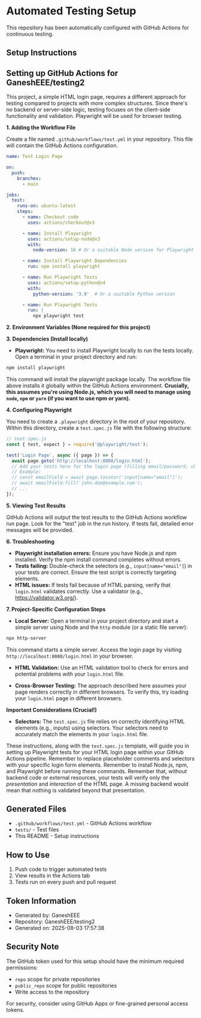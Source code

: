 # Automated Testing Setup

This repository has been automatically configured with GitHub Actions for continuous testing.

## Setup Instructions

## Setting up GitHub Actions for GaneshEEE/testing2

This project, a simple HTML login page, requires a different approach for testing compared to projects with more complex structures.  Since there's no backend or server-side logic, testing focuses on the client-side functionality and validation. Playwright will be used for browser testing.

**1. Adding the Workflow File**

Create a file named `.github/workflows/test.yml` in your repository. This file will contain the GitHub Actions configuration.

```yaml
name: Test Login Page

on:
  push:
    branches:
      - main

jobs:
  test:
    runs-on: ubuntu-latest
    steps:
      - name: Checkout code
        uses: actions/checkout@v3

      - name: Install Playwright
        uses: actions/setup-node@v3
        with:
          node-version: 16 # Or a suitable Node version for Playwright

      - name: Install Playwright Dependencies
        run: npm install playwright

      - name: Run Playwright Tests
        uses: actions/setup-python@v4
        with:
          python-version: '3.9'  # Or a suitable Python version

      - name: Run Playwright Tests
        run: |
          npx playwright test
```

**2. Environment Variables (None required for this project)**


**3. Dependencies (Install locally)**

*   **Playwright:**  You need to install Playwright locally to run the tests locally.  Open a terminal in your project directory and run:

```bash
npm install playwright
```
This command will install the playwright package locally.  The workflow file above installs it globally within the GitHub Actions environment.  **Crucially, this assumes you're using Node.js, which you will need to manage using `node`, `npm` or `yarn` (if you want to use npm or yarn).**


**4. Configuring Playwright**

You need to create a `.playwright` directory in the root of your repository. Within this directory, create a `test.spec.js` file with the following structure:

```javascript
// test.spec.js
const { test, expect } = require('@playwright/test');

test('Login Page', async ({ page }) => {
  await page.goto('http://localhost:8080/login.html');
  // Add your tests here for the login page (filling email/password, checking for success/failure messages).
  // Example:
  // const emailField = await page.locator('input[name="email"]');
  // await emailField.fill('john.doe@example.com');
  // ...
});

```

**5. Viewing Test Results**

GitHub Actions will output the test results to the GitHub Actions workflow run page. Look for the "test" job in the run history.  If tests fail, detailed error messages will be provided.


**6. Troubleshooting**

*   **Playwright installation errors:** Ensure you have Node.js and npm installed.  Verify the npm install command completes without errors.
*   **Tests failing:** Double-check the selectors (e.g., `input[name="email"]`) in your tests are correct.  Ensure the test script is correctly targeting elements.
*   **HTML issues:**  If tests fail because of HTML parsing, verify that `login.html` validates correctly.  Use a validator (e.g., https://validator.w3.org/).


**7. Project-Specific Configuration Steps**

*   **Local Server:** Open a terminal in your project directory and start a simple server using Node and the `http` module (or a static file server):
   ```bash
   npx http-server
   ```
   This command starts a simple server. Access the login page by visiting `http://localhost:8080/login.html` in your browser.

*   **HTML Validation:** Use an HTML validation tool to check for errors and potential problems with your `login.html` file.

*   **Cross-Browser Testing:** The approach described here assumes your page renders correctly in different browsers. To verify this, try loading your `login.html` page in different browsers.


**Important Considerations (Crucial!)**

*   **Selectors:** The `test.spec.js` file relies on correctly identifying HTML elements (e.g., inputs) using selectors.  Your selectors need to accurately match the elements in your `login.html` file.


These instructions, along with the `test.spec.js` template, will guide you in setting up Playwright tests for your HTML login page within your GitHub Actions pipeline. Remember to replace placeholder comments and selectors with your specific login form elements. Remember to install Node.js, npm, and Playwright before running these commands. Remember that, without backend code or external resources, your tests will verify only the *presentation* and *interaction* of the HTML page.  A missing backend would mean that nothing is validated beyond that presentation.

## Generated Files

- `.github/workflows/test.yml` - GitHub Actions workflow
- `tests/` - Test files
- This README - Setup instructions

## How to Use

1. Push code to trigger automated tests
2. View results in the Actions tab
3. Tests run on every push and pull request

## Token Information

- Generated by: GaneshEEE
- Repository: GaneshEEE/testing2
- Generated on: 2025-08-03 17:57:38

## Security Note

The GitHub token used for this setup should have the minimum required permissions:
- `repo` scope for private repositories
- `public_repo` scope for public repositories
- Write access to the repository

For security, consider using GitHub Apps or fine-grained personal access tokens.
